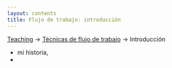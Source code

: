 ```yaml
---
layout: contents
title: Flujo de trabajo: introducción
---
```


<a name="Contenido"></a>

[Teaching](../../teaching) &rarr; [Técnicas de flujo de trabajo](../../flujo-de-trabajo/flujo-de-trabajo) &rarr; Introducción


- mi historia,
-
